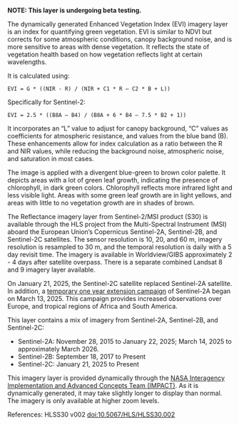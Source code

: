 **NOTE: This layer is undergoing beta testing.**

The dynamically generated Enhanced Vegetation Index (EVI) imagery layer is an index for quantifying green vegetation. EVI is similar to NDVI but corrects for some atmospheric conditions, canopy background noise, and is more sensitive to areas with dense vegetation. It reflects the state of vegetation health based on how vegetation reflects light at certain wavelengths.

It is calculated using:

`EVI = G * ((NIR - R) / (NIR + C1 * R – C2 * B + L))`

Specifically for Sentinel-2:

`EVI = 2.5 * ((B8A – B4) / (B8A + 6 * B4 – 7.5 * B2 + 1))`

It incorporates an “L” value to adjust for canopy background, “C” values as coefficients for atmospheric resistance, and values from the blue band (B). These enhancements allow for index calculation as a ratio between the R and NIR values, while reducing the background noise, atmospheric noise, and saturation in most cases.

The image is applied with a divergent blue-green to brown color palette. It depicts areas with a lot of green leaf growth, indicating the presence of chlorophyll, in dark green colors. Chlorophyll reflects more infrared light and less visible light. Areas with some green leaf growth are in light yellows, and areas with little to no vegetation growth are in shades of brown.

The Reflectance imagery layer from Sentinel-2/MSI product (S30) is available through the HLS project from the Multi-Spectral Instrument (MSI) aboard the European Union’s Copernicus Sentinel-2A, Sentinel-2B, and Sentinel-2C satellites. The sensor resolution is 10, 20, and 60 m, imagery resolution is resampled to 30 m, and the temporal resolution is daily with a 5 day revisit time. The imagery is available in Worldview/GIBS approximately 2 - 4 days after satellite overpass. There is a separate combined Landsat 8 and 9 imagery layer available.

On January 21, 2025, the Sentinel-2C satellite replaced Sentinel-2A satellite. In addition, a [temporary one year extension campaign](https://sentinels.copernicus.eu/-/sentinel-2a-extended-campaign-starting-march-13-2025) of Sentinel-2A began on March 13, 2025. This campaign provides increased observations over Europe, and tropical regions of Africa and South America.

This layer contains a mix of imagery from Sentinel-2A, Sentinel-2B, and Sentinel-2C:
- Sentinel-2A: November 28, 2015 to January 22, 2025; March 14, 2025 to approximately March 2026.
- Sentinel-2B: September 18, 2017 to Present
- Sentinel-2C: January 21, 2025 to Present

This imagery layer is provided dynamically through the [NASA Interagency Implementation and Advanced Concepts Team (IMPACT)](https://www.earthdata.nasa.gov/about/impact). As it is dynamically generated, it may take slightly longer to display than normal. The imagery is only available at higher zoom levels.

References: HLSS30 v002 [doi:10.5067/HLS/HLSS30.002](https://doi.org/10.5067/HLS/HLSS30.002)
